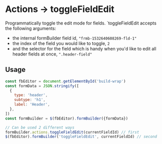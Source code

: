 # Actions -> toggleFieldEdit

Programmatically toggle the edit mode for fields. `toggleFieldEdit accepts the following arguments:

- the internal formBuilder field id, `"frmb-1532640608269-fld-1"`
- the index of the field you would like to toggle, `2`
- and the selector for the field which is handy when you'd like to edit all header fields at once, `".header-field"`

## Usage

```javascript
const fbEditor = document.getElementById('build-wrap')
const formData = JSON.stringify([
  {
    type: 'header',
    subtype: 'h1',
    label: 'Header',
  },
])
const formBuilder = $(fbEditor).formBuilder({formData})

// Can be used 2 different ways
formBuilder.actions.toggleFieldEdit(currentFieldId) // first
$(fbEditor).formBuilder('toggleFieldEdit', currentFieldId) // second
```
